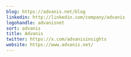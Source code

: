 ```yaml
---
blog: https://advanis.net/blog
linkedin: http://linkedin.com/company/advanis
logohandle: advanisnet
sort: advanis
title: Advanis
twitter: https://x.com/advanisinsights
website: https://www.advanis.net/
---
```

